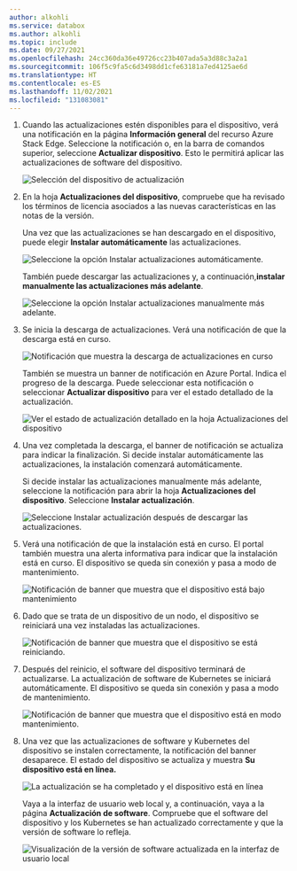 ```yaml
---
author: alkohli
ms.service: databox
ms.author: alkohli
ms.topic: include
ms.date: 09/27/2021
ms.openlocfilehash: 24cc360da36e49726cc23b407ada5a3d88c3a2a1
ms.sourcegitcommit: 106f5c9fa5c6d3498dd1cfe63181a7ed4125ae6d
ms.translationtype: HT
ms.contentlocale: es-ES
ms.lasthandoff: 11/02/2021
ms.locfileid: "131083081"
---
```

1. Cuando las actualizaciones estén disponibles para el dispositivo, verá una notificación en la página **Información general** del recurso Azure Stack Edge. Seleccione la notificación o, en la barra de comandos superior, seleccione **Actualizar dispositivo**. Esto le permitirá aplicar las actualizaciones de software del dispositivo.

    ![Selección del dispositivo de actualización](media/azure-stack-edge-install-2110-updates/install-updates-portal-1.png)

2. En la hoja **Actualizaciones del dispositivo**, compruebe que ha revisado los términos de licencia asociados a las nuevas características en las notas de la versión.

    Una vez que las actualizaciones se han descargado en el dispositivo, puede elegir **Instalar automáticamente** las actualizaciones. 

    ![Seleccione la opción Instalar actualizaciones automáticamente.](media/azure-stack-edge-install-2110-updates/install-updates-portal-2.png)    

    También puede descargar las actualizaciones y, a continuación,**instalar manualmente las actualizaciones más adelante**.

    ![Seleccione la opción Instalar actualizaciones manualmente más adelante.](media/azure-stack-edge-install-2110-updates/install-updates-portal-3.png)

3. Se inicia la descarga de actualizaciones. Verá una notificación de que la descarga está en curso.

    ![Notificación que muestra la descarga de actualizaciones en curso](media/azure-stack-edge-install-2110-updates/install-updates-portal-4.png)

    También se muestra un banner de notificación en Azure Portal. Indica el progreso de la descarga. Puede seleccionar esta notificación o seleccionar **Actualizar dispositivo** para ver el estado detallado de la actualización.

    ![Ver el estado de actualización detallado en la hoja Actualizaciones del dispositivo](media/azure-stack-edge-install-2110-updates/install-updates-portal-5.png)


4. Una vez completada la descarga, el banner de notificación se actualiza para indicar la finalización. Si decide instalar automáticamente las actualizaciones, la instalación comenzará automáticamente.

    Si decide instalar las actualizaciones manualmente más adelante, seleccione la notificación para abrir la hoja **Actualizaciones del dispositivo**. Seleccione **Instalar actualización**.
 
    ![Seleccione Instalar actualización después de descargar las actualizaciones.](media/azure-stack-edge-install-2110-updates/install-updates-portal-6.png)
 
5. Verá una notificación de que la instalación está en curso. El portal también muestra una alerta informativa para indicar que la instalación está en curso. El dispositivo se queda sin conexión y pasa a modo de mantenimiento.
   
    ![Notificación de banner que muestra que el dispositivo está bajo mantenimiento ](media/azure-stack-edge-install-2110-updates/install-updates-portal-7.png)

6. Dado que se trata de un dispositivo de un nodo, el dispositivo se reiniciará una vez instaladas las actualizaciones. 

    ![Notificación de banner que muestra que el dispositivo se está reiniciando.](media/azure-stack-edge-install-2110-updates/install-updates-portal-8.png)

7. Después del reinicio, el software del dispositivo terminará de actualizarse. La actualización de software de Kubernetes se iniciará automáticamente. El dispositivo se queda sin conexión y pasa a modo de mantenimiento.

    ![Notificación de banner que muestra que el dispositivo está en modo mantenimiento.](media/azure-stack-edge-install-2110-updates/install-updates-portal-9.png)   


8. Una vez que las actualizaciones de software y Kubernetes del dispositivo se instalen correctamente, la notificación del banner desaparece. El estado del dispositivo se actualiza y muestra **Su dispositivo está en línea.** 

    ![La actualización se ha completado y el dispositivo está en línea](media/azure-stack-edge-install-2110-updates/install-updates-portal-10.png)

    Vaya a la interfaz de usuario web local y, a continuación, vaya a la página **Actualización de software**. Compruebe que el software del dispositivo y los Kubernetes se han actualizado correctamente y que la versión de software lo refleja.

    ![Visualización de la versión de software actualizada en la interfaz de usuario local](media/azure-stack-edge-install-2110-updates/install-updates-portal-11.png)


